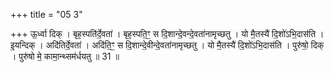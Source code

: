 +++
title = "05 3"

+++
ऊ॒र्ध्वा दिक् । बृह॒स्पति॑र्दे॒वता॑ । बृह॒स्पति॒ꣳ॒ स दि॒शान्दे॒वन्दे॒वता॑नामृच्छतु । यो मै॒तस्यै॑ दि॒शो॑ऽभि॒दास॑ति ।  इ॒यन्दिक् । अदि॑तिर्दे॒वता॑ । अदि॑ति॒ꣳ॒ स दि॒शान्दे॒वीन्दे॒वता॑नामृच्छतु । यो मै॒तस्यै॑ दि॒शो॑ऽभि॒दास॑ति ।  पुरु॑षो॒ दिक् । पुरु॑षो मे॒ कामा॒न्थ्सम॑र्धयतु ॥ 31 ॥

